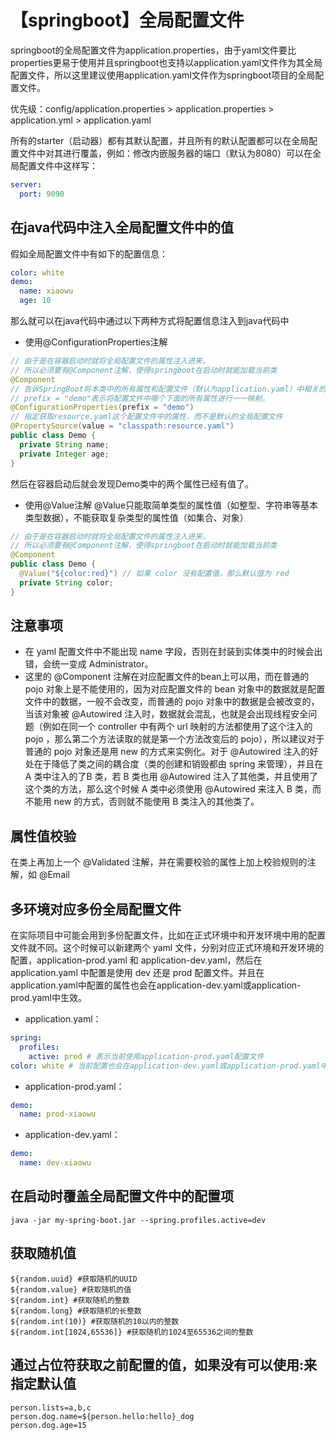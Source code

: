 # 【springboot】全局配置文件
springboot的全局配置文件为application.properties，由于yaml文件要比properties更易于使用并且springboot也支持以application.yaml文件作为其全局配置文件，所以这里建议使用application.yaml文件作为springboot项目的全局配置文件。

优先级：config/application.properties > application.properties > application.yml > application.yaml

所有的starter（启动器）都有其默认配置，并且所有的默认配置都可以在全局配置文件中对其进行覆盖，例如：修改内嵌服务器的端口（默认为8080）可以在全局配置文件中这样写：
```yaml
server:
  port: 9090
```

## 在java代码中注入全局配置文件中的值
假如全局配置文件中有如下的配置信息：
```yaml
color: white
demo:
  name: xiaowu
  age: 10
```
那么就可以在java代码中通过以下两种方式将配置信息注入到java代码中
* 使用@ConfigurationProperties注解
```java
// 由于是在容器启动时就将全局配置文件的属性注入进来，
// 所以必须要有@Component注解，使得springboot在启动时就能加载当前类
@Component
// 告诉SpringBoot将本类中的所有属性和配置文件（默认为application.yaml）中相关的配置进行绑定，
// prefix = "demo"表示将配置文件中哪个下面的所有属性进行一一映射。
@ConfigurationProperties(prefix = "demo")
// 指定获取resource.yaml这个配置文件中的属性，而不是默认的全局配置文件
@PropertySource(value = "classpath:resource.yaml")
public class Demo {
  private String name;
  private Integer age;
}
```
然后在容器启动后就会发现Demo类中的两个属性已经有值了。
* 使用@Value注解
@Value只能取简单类型的属性值（如整型、字符串等基本类型数据），不能获取复杂类型的属性值（如集合、对象）
```java
// 由于是在容器启动时就将全局配置文件的属性注入进来，
// 所以必须要有@Component注解，使得springboot在启动时就能加载当前类
@Component
public class Demo {
  @Value("${color:red}") // 如果 color 没有配置值，那么默认值为 red
  private String color;
}
```

## 注意事项
* 在 yaml 配置文件中不能出现 name 字段，否则在封装到实体类中的时候会出错，会统一变成 Administrator。
* 这里的 @Component 注解在对应配置文件的bean上可以用，而在普通的 pojo 对象上是不能使用的，因为对应配置文件的 bean 对象中的数据就是配置文件中的数据，一般不会改变，而普通的 pojo 对象中的数据是会被改变的，当该对象被 @Autowired 注入时，数据就会混乱，也就是会出现线程安全问题（例如在同一个 controller 中有两个 url 映射的方法都使用了这个注入的 pojo ，那么第二个方法读取的就是第一个方法改变后的 pojo），所以建议对于普通的 pojo 对象还是用 new 的方式来实例化。对于 @Autowired 注入的好处在于降低了类之间的耦合度（类的创建和销毁都由 spring 来管理），并且在 A 类中注入的了B 类，若 B 类也用 @Autowired 注入了其他类，并且使用了这个类的方法，那么这个时候 A 类中必须使用 @Autowired 来注入 B 类，而不能用 new 的方式，否则就不能使用 B 类注入的其他类了。

## 属性值校验
在类上再加上一个 @Validated 注解，并在需要校验的属性上加上校验规则的注解，如 @Email

## 多环境对应多份全局配置文件
在实际项目中可能会用到多份配置文件，比如在正式环境中和开发环境中用的配置文件就不同。这个时候可以新建两个 yaml 文件，分别对应正式环境和开发环境的配置，application-prod.yaml 和 application-dev.yaml，然后在 application.yaml 中配置是使用 dev 还是 prod 配置文件。并且在application.yaml中配置的属性也会在application-dev.yaml或application-prod.yaml中生效。

* application.yaml：
```yaml
spring:
  profiles:
    active: prod # 表示当前使用application-prod.yaml配置文件
color: white # 当前配置也会在application-dev.yaml或application-prod.yaml中生效
```

* application-prod.yaml：
```yaml
demo:
  name: prod-xiaowu
```

* application-dev.yaml：
```yaml
demo:
  name: dev-xiaowu
```

## 在启动时覆盖全局配置文件中的配置项
```
java -jar my-spring-boot.jar --spring.profiles.active=dev
```

## 获取随机值
```
${random.uuid} #获取随机的UUID
${random.value} #获取随机的值
${random.int} #获取随机的整数
${random.long} #获取随机的长整数
${random.int(10)} #获取随机的10以内的整数
${random.int[1024,65536]} #获取随机的1024至65536之间的整数
```

## 通过占位符获取之前配置的值，如果没有可以使用:来指定默认值
```
person.lists=a,b,c
person.dog.name=${person.hello:hello}_dog
person.dog.age=15
```
